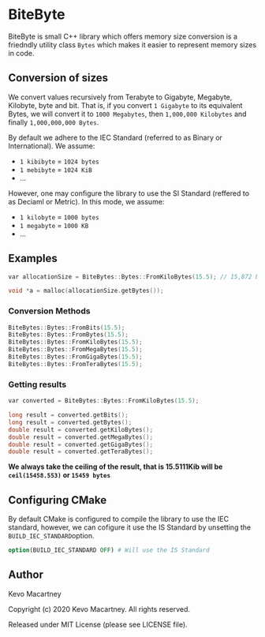 # BiteByte
BiteByte is small C++ library which offers memory size conversion is a friedndly utility class `Bytes` which makes it easier to represent memory sizes in code.
## Conversion of sizes
We convert values recursively from Terabyte to Gigabyte, Megabyte, Kilobyte, byte and bit. That is, if you convert `1 Gigabyte` to its equivalent Bytes, we will convert it to `1000 Megabytes`, then `1,000,000 Kilobytes` and finally `1,000,000,000 Bytes`.

By default we adhere to the IEC Standard (referred to as Binary or International). We assume: 
- `1 kibibyte` = `1024 bytes`
- `1 mebibyte` = `1024 KiB`
- ...

However, one may configure the library to use the SI Standard (reffered to as Deciaml or Metric). In this mode, we assume:
- `1 kilobyte` = `1000 bytes` 
- `1 megabyte` = `1000 KB`
- ...

## Examples
```c++
var allocationSize = BiteBytes::Bytes::FromKiloBytes(15.5); // 15,872 bytes in IEC standard; 15,500 bytes in SI standard

void *a = malloc(allocationSize.getBytes());
```

### Conversion Methods
```c++
BiteBytes::Bytes::FromBits(15.5);
BiteBytes::Bytes::FromBytes(15.5);
BiteBytes::Bytes::FromKiloBytes(15.5);
BiteBytes::Bytes::FromMegaBytes(15.5);
BiteBytes::Bytes::FromGigaBytes(15.5);
BiteBytes::Bytes::FromTeraBytes(15.5);
```
### Getting results

```c++
var converted = BiteBytes::Bytes::FromKiloBytes(15.5);

long result = converted.getBits();
long result = converted.getBytes();
double result = converted.getKiloBytes();
double result = converted.getMegaBytes();
double result = converted.getGigaBytes();
double result = converted.getTeraBytes();
```
**We always take the ceiling of the result, that is 15.5111Kib will be `ceil(15458.553)` or `15459 bytes`**

## Configuring CMake
By default CMake is configured to compile the library to use the IEC standard, however, we can cofigure it use the IS Standard by unsetting the `BUILD_IEC_STANDARD`option.

```cmake
option(BUILD_IEC_STANDARD OFF) # Will use the IS Standard
```

## Author 
Kevo Macartney

Copyright (c) 2020 Kevo Macartney. All rights reserved.

Released under MIT License (please see LICENSE file).
